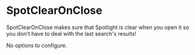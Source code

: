 # SpotClearOnClose

SpotClearOnClose makes sure that Spotlight is clear when you open it so you don't have to deal with the last search's results!

No options to configure.
